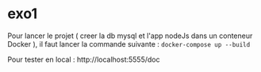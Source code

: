 # exo1

Pour lancer le projet ( creer la db mysql et l'app nodeJs dans un conteneur Docker ), il faut lancer la commande suivante :
`docker-compose up --build `

Pour tester en local : http://localhost:5555/doc
